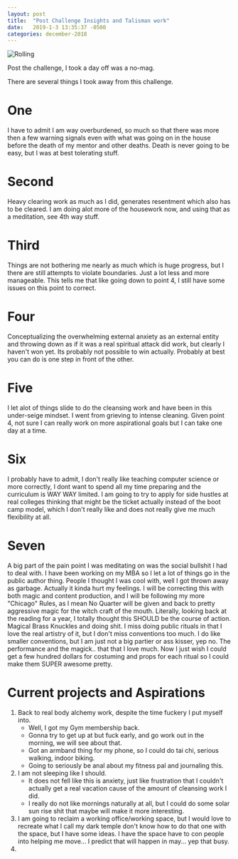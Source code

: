 ```yaml
---
layout: post
title:  "Post Challenge Insights and Talisman work"
date:   2019-1-3 13:35:37 -0500
categories: december-2018
---
```

![Rolling](https://i.pinimg.com/originals/0a/e6/b7/0ae6b767e726b76527260162fcdcae0f.jpg)

Post the challenge, I took a day off was a no-mag.

There are several things I took away from this challenge.  

# One
I have to admit I am way overburdened, so much so that there was more then a few warning signals even with what was going on in the house before the death of my mentor and other deaths.   Death is never going to be easy, but I was at best tolerating stuff.

# Second
Heavy clearing work as much as I did, generates resentment which also has to be cleared.  I am doing alot more of the housework now, and using that as a meditation, see 4th way stuff.  

# Third
Things are not bothering me nearly as much which is huge progress, but I there are still attempts to violate boundaries.  Just a lot less and more manageable.  This tells me that like going down to point 4, I still have some issues on this point to correct.  

# Four
Conceptualizing the overwhelming external anxiety as an external entity and throwing down as if it was a real spiritual attack did work, but clearly I haven't won yet.  Its probably not possible to win actually.  Probably at best you can do is one step in front of the other.

# Five
I let alot of things slide to do the cleansing work and have been in this under-seige mindset.  I went from grieving to intense cleaning.  Given point 4, not sure I can really work on more aspirational goals but I can take one day at a time.

# Six
I probably have to admit, I don't really like teaching computer science or more correctly, I dont want to spend all my time preparing and the curriculum is WAY WAY limited.  I am going to try to apply for side hustles at real colleges thinking that might be the ticket actually instead of the boot camp model, which I don't really like and does not really give me much flexibility at all.

# Seven
A big part of the pain point I was meditating on was the social bullshit I had to deal with.  I have been working on my MBA so I let a lot of things go in the public author thing.  People I thought I was cool with, well I got thrown away as garbage.  Actually it kinda hurt my feelings. 
I will be correcting this with both magic and content production, and I will be following my more "Chicago" Rules, as I mean No Quarter will be given and back to pretty aggressive magic for the witch craft of the mouth. Literally, looking back at the reading for a year, I totally thought this SHOULD be the course of action.  Magical Brass Knuckles and doing shit. I miss doing public rituals in that I love the real artistry of it, but I don't miss conventions too much.  I do like smaller conventions, but I am just not a big partier or ass kisser, yep no.   The performance and the magick.. that that I love much.  Now I just wish I could get a few hundred dollars for costuming and props for each ritual so I could make them SUPER awesome pretty.


# Current projects and Aspirations
1.  Back to real body alchemy work, despite the time fuckery I put myself into.
    -  Well, I got my Gym membership back. 
    -  Gonna try to get up at but fuck early, and go work out in the morning, we will see about that.
    -  Got an armband thing for my phone, so I could do tai chi, serious walking, indoor biking.
    -  Going to seriously be anal about my fitness pal and journaling this.
2.  I am not sleeping like I should.  
    - It does not fell like this is anxiety, just like frustration that I couldn't actually get a real vacation cause of the amount of cleansing work I did. 
    - I really do not like mornings naturally at all, but I could do some solar sun rise shit that maybe will make it more interesting.
3.  I am going to reclaim a working office/working space, but I would love to recreate what I call my dark temple don't know how to do that one with the space, but I have some ideas.  I have the space have to con people into helping me move... I predict that will happen in may... yep that busy.
4.  
